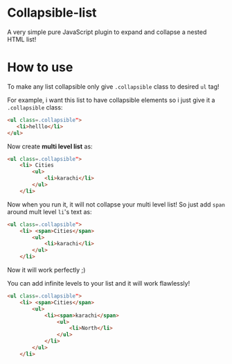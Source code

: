 # Collapsible-list
A very simple pure JavaScript plugin to expand and collapse a nested HTML list!

# How to use
To make any list collapsible only give `.collapsible` class to desired `ul` tag!

For example, i want this list to have collapsible elements so i just give it a
`.collapsible` class:

```html
<ul class=.collapsible">
   <li>helllo</li>
</ul>
```

Now create **multi level list** as: 

```html
<ul class=.collapsible">
    <li> Cities
        <ul>
            <li>karachi</li>
        </ul>
    </li>
```

Now when you run it, it will not collapse your multi level list! So just add `span` around mult level `li`'s text as:

```html
<ul class=.collapsible">
    <li> <span>Cities</span>
        <ul>
            <li>karachi</li>
        </ul>
    </li>
```
Now it will work perfectly ;)

You can add infinite levels to your list and it will work flawlessly!
```html
<ul class=.collapsible">
    <li> <span>Cities</span>
        <ul>
            <li><span>karachi</span>
                <ul>
                    <li>North</li>
                </ul>
            </li>
        </ul>
    </li>
```
